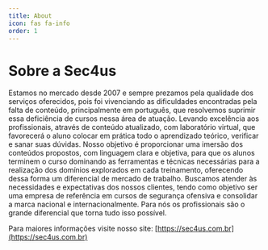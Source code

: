 ```yaml
---
title: About
icon: fas fa-info
order: 1
---
```



# Sobre a Sec4us

Estamos no mercado desde 2007 e sempre prezamos pela qualidade dos serviços oferecidos, pois foi vivenciando as dificuldades encontradas pela falta de conteúdo, principalmente em português, que resolvemos suprimir essa deficiência de cursos nessa área de atuação. Levando excelência aos profissionais, através de conteúdo atualizado, com laboratório virtual, que favorecerá o aluno colocar em prática todo o aprendizado teórico, verificar e sanar suas dúvidas. Nosso objetivo é proporcionar uma imersão dos conteúdos propostos, com linguagem clara e objetiva, para que os alunos terminem o curso dominando as ferramentas e técnicas necessárias para a realização dos domínios explorados em cada treinamento, oferecendo dessa forma um diferencial de mercado de trabalho. Buscamos atender às necessidades e expectativas dos nossos clientes, tendo como objetivo ser uma empresa de referência em cursos de segurança ofensiva e consolidar a marca nacional e internacionalmente. Para nós os profissionais são o grande diferencial que torna tudo isso possível.

Para maiores informações visite nosso site: [https://sec4us.com.br](https://sec4us.com.br)